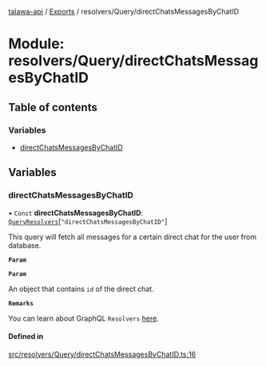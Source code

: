 [talawa-api](../README.md) / [Exports](../modules.md) / resolvers/Query/directChatsMessagesByChatID

# Module: resolvers/Query/directChatsMessagesByChatID

## Table of contents

### Variables

- [directChatsMessagesByChatID](resolvers_Query_directChatsMessagesByChatID.md#directchatsmessagesbychatid)

## Variables

### directChatsMessagesByChatID

• `Const` **directChatsMessagesByChatID**: [`QueryResolvers`](types_generatedGraphQLTypes.md#queryresolvers)[``"directChatsMessagesByChatID"``]

This query will fetch all messages for a certain direct chat for the user from database.

**`Param`**

**`Param`**

An object that contains `id` of the direct chat.

**`Remarks`**

You can learn about GraphQL `Resolvers`
[here](https://www.apollographql.com/docs/apollo-server/data/resolvers/).

#### Defined in

[src/resolvers/Query/directChatsMessagesByChatID.ts:16](https://github.com/PalisadoesFoundation/talawa-api/blob/4e4f7f8/src/resolvers/Query/directChatsMessagesByChatID.ts#L16)
